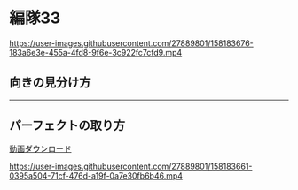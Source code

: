 # 編隊33  


https://user-images.githubusercontent.com/27889801/158183676-183a6e3e-455a-4fd8-9f6e-3c922fc7cfd9.mp4


## 向きの見分け方   

___  
## パーフェクトの取り方  

  
[動画ダウンロード](media/H264/form33per.mp4?raw=true)


https://user-images.githubusercontent.com/27889801/158183661-0395a504-71cf-476d-a19f-0a7e30fb6b46.mp4

